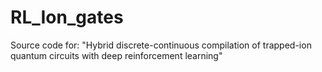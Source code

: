 # RL_Ion_gates
Source code for: "Hybrid discrete-continuous compilation of trapped-ion quantum circuits with deep reinforcement learning"
